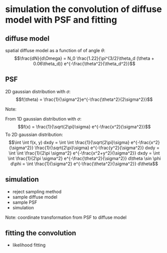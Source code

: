 # simulation the convolution of diffuse model with PSF and fitting

## diffuse model

spatial diffuse model as a function of of angle $\theta$:
$$\frac{dN}{d\Omega} = N_0 \frac{1.22}{\pi^{3/2}\theta_d (\theta + 0.06\theta_d)} e^{-\frac{\theta^2}{\theta_d^2}}$$

## PSF

2D gaussian distribution with $\sigma$:
$$f(\theta) = \frac{1}{\sigma^2}e^{-\frac{\theta^2}{2\sigma^2}}$$

Note:

From 1D gaussian distribution with $\sigma$: 
$$f(x) = \frac{1}{\sqrt{2\pi}\sigma} e^{-\frac{x^2}{\sigma^2}}$$ 
To 2D gaussian distribution:
$$\int \int f(x, y) dxdy 
= \int \int \frac{1}{\sqrt{2\pi}\sigma} e^{-\frac{x^2}{\sigma^2}} \frac{1}{\sqrt{2\pi}\sigma} e^{-\frac{y^2}{\sigma^2}} dxdy
= \int \int \frac{1}{2\pi \sigma^2} e^{-\frac{x^2+y^2}{\sigma^2}} dxdy
= \int \int \frac{1}{2\pi \sigma^2} e^{-\frac{\theta^2}{\sigma^2}} d\theta \sin \phi d\phi
= \int \frac{1}{\sigma^2} e^{-\frac{\theta^2}{\sigma^2}} d\theta$$

## simulation

- reject sampling method
- sample diffuse model
- sample PSF
- simulation

Note: coordinate transformation from PSF to diffuse model

## fitting the convolution

- likelihood fitting